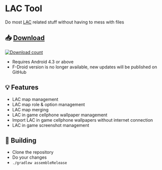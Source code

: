 # LAC Tool
Do most <a href="https://play.google.com/store/apps/details?id=com.MA.LAC">LAC</a> related stuff without having to mess with files

## 📥 <a href="https://github.com/aliernfrog/lac-tool/releases">Download</a>
[![Download count](https://img.shields.io/github/downloads/aliernfrog/lac-tool/total.svg)]()
- Requires Android 4.3 or above
- F-Droid version is no longer available, new updates will be published on GitHub

## 💡 Features
- LAC map management
- LAC map role & option management
- LAC map merging
- LAC in game cellphone wallpaper management
- Import LAC in game cellphone wallpapers without internet connection
- LAC in game screenshot management

## 🔧 Building
- Clone the repository
- Do your changes
- `./gradlew assembleRelease`
